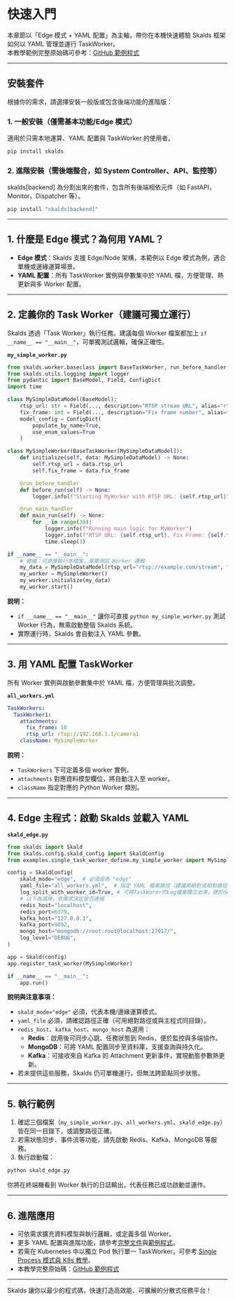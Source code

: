 # 快速入門

本章節以「Edge 模式 + YAML 配置」為主軸，帶你在本機快速體驗 Skalds 框架如何以 YAML 管理並運行 TaskWorker。  
本教學範例完整原始碼可參考：[GitHub 範例程式](https://github.com/JiHungLin/Skalds/tree/main/examples/single_task_worker_define)

---
## 安裝套件

根據你的需求，請選擇安裝一般版或包含後端功能的進階版：

### 1. 一般安裝（僅需基本功能/Edge 模式）

適用於只需本地運算、YAML 配置與 TaskWorker 的使用者。

```bash
pip install skalds
```

### 2. 進階安裝（需後端整合，如 System Controller、API、監控等）

skalds[backend] 為分割出來的套件，包含所有後端相依元件（如 FastAPI，Monitor，Dispatcher 等）。

```bash
pip install "skalds[backend]"
```
---

## 1. 什麼是 Edge 模式？為何用 YAML？

- **Edge 模式**：Skalds 支援 Edge/Node 架構，本範例以 Edge 模式為例，適合單機或邊緣運算場景。
- **YAML 配置**：所有 TaskWorker 實例與參數集中於 YAML 檔，方便管理、熱更新與多 Worker 配置。

---

## 2. 定義你的 Task Worker（建議可獨立運行）

Skalds 透過「Task Worker」執行任務。建議每個 Worker 檔案都加上 `if __name__ == "__main__"`，可單獨測試邏輯，確保正確性。

**`my_simple_worker.py`**
```python
from skalds.worker.baseclass import BaseTaskWorker, run_before_handler, run_main_handler
from skalds.utils.logging import logger
from pydantic import BaseModel, Field, ConfigDict
import time

class MySimpleDataModel(BaseModel):
    rtsp_url: str = Field(..., description="RTSP stream URL", alias="rtspUrl")
    fix_frame: int = Field(..., description="Fix frame number", alias="fixFrame")
    model_config = ConfigDict(
        populate_by_name=True,
        use_enum_values=True
    )

class MySimpleWorker(BaseTaskWorker[MySimpleDataModel]):
    def initialize(self, data: MySimpleDataModel) -> None:
        self.rtsp_url = data.rtsp_url
        self.fix_frame = data.fix_frame

    @run_before_handler
    def before_run(self) -> None:
        logger.info(f"Starting MyWorker with RTSP URL: {self.rtsp_url}")

    @run_main_handler
    def main_run(self) -> None:
        for _ in range(30):
            logger.info(f"Running main logic for MyWorker")
            logger.info(f"RTSP URL: {self.rtsp_url}, Fix Frame: {self.fix_frame}")
            time.sleep(1)

if __name__ == "__main__":
    # 建議：可直接執行本檔案，單獨測試 Worker 邏輯
    my_data = MySimpleDataModel(rtsp_url="rtsp://example.com/stream", fix_frame=10)
    my_worker = MySimpleWorker()
    my_worker.initialize(my_data)
    my_worker.start()
```
**說明：**
- `if __name__ == "__main__"` 讓你可直接 `python my_simple_worker.py` 測試 Worker 行為，無需啟動整個 Skalds 系統。
- 實際運行時，Skalds 會自動注入 YAML 參數。

---

## 3. 用 YAML 配置 TaskWorker

所有 Worker 實例與啟動參數集中於 YAML 檔，方便管理與批次調整。

**`all_workers.yml`**
```yaml
TaskWorkers:
  TaskWorker1:
    attachments:
      fix_frame: 10
      rtsp_url: rtsp://192.168.1.1/camera1
    className: MySimpleWorker
```
**說明：**
- `TaskWorkers` 下可定義多個 worker 實例。
- `attachments` 對應資料模型欄位，將自動注入至 worker。
- `className` 指定對應的 Python Worker 類別。

---

## 4. Edge 主程式：啟動 Skalds 並載入 YAML

**`skald_edge.py`**
```python
from skalds import Skald
from skalds.config.skald_config import SkaldConfig
from examples.single_task_worker_define.my_simple_worker import MySimpleWorker

config = SkaldConfig(
    skald_mode="edge",  # 必須設為 "edge"
    yaml_file="all_workers.yml",  # 指定 YAML 檔案路徑（建議用絕對或相對路徑）
    log_split_with_worker_id=True, # 可將TaskWorer的Log檔案獨立出來，便於debug
    # 以下為選用，依需求決定是否連接
    redis_host="localhost",
    redis_port=6379,
    kafka_host="127.0.0.1",
    kafka_port=9092,
    mongo_host="mongodb://root:root@localhost:27017/",
    log_level="DEBUG",
)

app = Skald(config)
app.register_task_worker(MySimpleWorker)

if __name__ == "__main__":
    app.run()
```
**說明與注意事項：**
- `skald_mode="edge"` 必須，代表本機/邊緣運算模式。
- `yaml_file` 必須，請確認路徑正確（可用絕對路徑或與主程式同目錄）。
- `redis_host`、`kafka_host`、`mongo_host` 為選用：
  - **Redis**：啟用後可同步心跳、任務狀態到 Redis，便於監控與多端協作。
  - **MongoDB**：可將 YAML 配置同步至資料庫，支援查詢與持久化。
  - **Kafka**：可接收來自 Kafka 的 Attachment 更新事件，實現動態參數熱更新。
- 若未提供這些服務，Skalds 仍可單機運行，但無法跨節點同步狀態。

---

## 5. 執行範例

1. 確認三個檔案（`my_simple_worker.py`、`all_workers.yml`、`skald_edge.py`）皆在同一目錄下，或調整路徑正確。
2. 若需狀態同步、事件流等功能，請先啟動 Redis、Kafka、MongoDB 等服務。
3. 執行啟動檔：

```bash
python skald_edge.py
```

你將在終端機看到 Worker 執行的日誌輸出，代表任務已成功啟動並運作。

---

## 6. 進階應用

- 可依需求擴充資料模型與執行邏輯，或定義多個 Worker。
- 更多 YAML 配置與進階功能，請參考[完整文件](./documents)與[範例程式](./examples)。
- 若需在 Kubernetes 中以獨立 Pod 執行單一 TaskWorker，可參考 [Single Process 模式與 K8s 教學](./documents/skald.md#33-在-kubernetes-建立-single-process-任務)。
- 本教學完整原始碼：[GitHub 範例程式](https://github.com/JiHungLin/Skalds/tree/main/examples/single_task_worker_define)

---

Skalds 讓你以最少的程式碼，快速打造高效能、可擴展的分散式任務平台！
